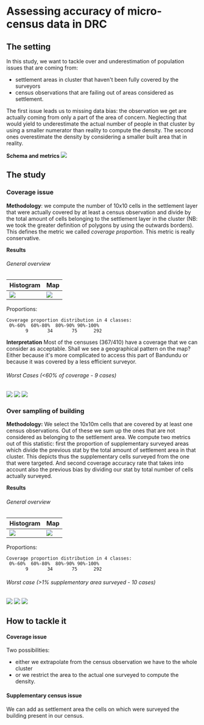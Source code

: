 
# Assessing accuracy of micro-census data in DRC



## The setting

In this study, we want to tackle 
over and underestimation of population issues
that are coming from:
- settlement areas in cluster that haven't been fully covered by the surveyors
- census observations that are failing out of areas considered as settlement.

The first issue leads us to missing data bias: the observation we get are actually coming from only a part of the area of concern. Neglecting that would yield to underestimate the actual number of people in that cluster by using a smaller numerator than reality to compute the density.
The second ones overestimate the density by considering a smaller built area that in reality.

**Schema and metrics**
![](./pic/schema.jpg)
## The study

### Coverage issue

**Methodology**: we compute the number of 10x10 cells in the settlement layer that were actually covered by at least a census observation and divide by the total amount of cells belonging to the settlement layer in the cluster 
(NB: we took the greater definition of polygons by using the outwards borders). This defines the metric we called *coverage proportion*.
This metric is really conservative.

**Results**

###### General overview
Histogram | Map
------------ | -------------------
![](./pic/map_cov_prop.png) | ![](./pic/hist_cov_prop.png)  

Proportions:

````
Coverage proportion distribution in 4 classes:
 0%-60%  60%-80%  80%-90% 90%-100% 
       9       34       75      292 
````

**Interpretation** Most of the censuses (367/410) have a coverage that we can consider as acceptable.
Shall we see a geographical pattern on the map? Either because it's more complicated to access this part of Bandundu or because it was covered by a less efficient surveyor.

###### Worst Cases (<60% of coverage - 9 cases)

![](./pic/cov1.png)
![](./pic/cov2.png)
![](./pic/cov3.png)

### Over sampling of building

**Methodology:** We select the 10x10m cells that are covered by at least one census observations. Out of these we sum up the ones that are not considered as belonging to the settlement area. 
We compute two metrics out of this statistic: first the proportion of supplementary surveyed areas which divide the previous stat by the total amount of settlement area in that cluster. 
This depicts thus the supplementary cells surveyed from the one that were targeted. And second coverage accuracy rate that takes into account also the previous bias by dividing our stat by total number of cells actually surveyed.

**Results**

###### General overview
Histogram | Map
------------ | -------------------
![](./pic/map_supp.png) | ![](./pic/hist_supp.png)  

Proportions:

````
Coverage proportion distribution in 4 classes:
 0%-60%  60%-80%  80%-90% 90%-100% 
       9       34       75      292 
````
###### Worst case (>1% supplementary area surveyed - 10 cases)

![](./pic/supp1.png)
![](./pic/supp2.png)
![](./pic/supp3.png)

## How to tackle it

#### Coverage issue

Two possibilities:
- either we extrapolate from the census observation we have to the whole cluster
- or we restrict the area to the actual one surveyed to compute the density.


#### Supplementary census issue

We can add as settlement area the cells on which were surveyed the building present in our census.

